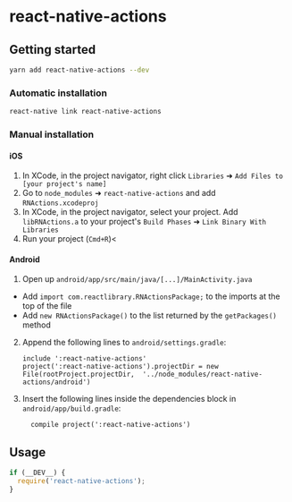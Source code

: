 # react-native-actions

## Getting started

```bash
yarn add react-native-actions --dev
```

### Automatic installation

```bash
react-native link react-native-actions
```

### Manual installation

#### iOS

1. In XCode, in the project navigator, right click `Libraries` ➜ `Add Files to [your project's name]`
2. Go to `node_modules` ➜ `react-native-actions` and add `RNActions.xcodeproj`
3. In XCode, in the project navigator, select your project. Add `libRNActions.a` to your project's `Build Phases` ➜ `Link Binary With Libraries`
4. Run your project (`Cmd+R`)<

#### Android

1. Open up `android/app/src/main/java/[...]/MainActivity.java`
  - Add `import com.reactlibrary.RNActionsPackage;` to the imports at the top of the file
  - Add `new RNActionsPackage()` to the list returned by the `getPackages()` method
2. Append the following lines to `android/settings.gradle`:
  	```
  	include ':react-native-actions'
  	project(':react-native-actions').projectDir = new File(rootProject.projectDir, 	'../node_modules/react-native-actions/android')
  	```
3. Insert the following lines inside the dependencies block in `android/app/build.gradle`:
  	```
      compile project(':react-native-actions')
  	```

## Usage
```js
if (__DEV__) {
  require('react-native-actions');
}
```
  